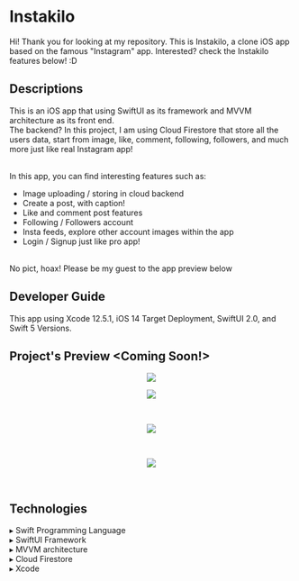 # Instakilo
Hi! Thank you for looking at my repository. This is Instakilo, a clone iOS app based on the famous "Instagram" app. 
Interested? check the Instakilo features below! :D

## Descriptions
This is an iOS app that using SwiftUI as its framework and MVVM architecture as its front end.
<br>The backend? In this project, I am using Cloud Firestore that store all the users data, start from image, like, comment, following, followers, and much more just like real Instagram app!

<br>In this app, you can find interesting features such as:
- Image uploading / storing in cloud backend
- Create a post, with caption!
- Like and comment post features
- Following / Followers account
- Insta feeds, explore other account images within the app
- Login / Signup just like pro app!

<br>No pict, hoax! Please be my guest to the app preview below

## Developer Guide
This app using Xcode 12.5.1, iOS 14 Target Deployment, SwiftUI 2.0, and Swift 5 Versions.

## Project's Preview <Coming Soon!>
<p align="center"><img src="Home1 (Night Mode).png"></p>
<p align="center"><img src="Home3.png"></p><br>
<p align="center"><img src="MovieDetail1 (Night Mode).png"></p><br>
<p align="center"><img src="MovieGenre.png"></p><br>

## Technologies
▸ Swift Programming Language<br>
▸ SwiftUI Framework<br>
▸ MVVM architecture<br>
▸ Cloud Firestore<br>
▸ Xcode<br>
